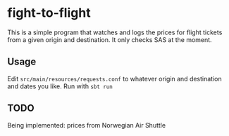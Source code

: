 # fight-to-flight
This is a simple program that watches and logs the prices for flight tickets from a given origin and destination. It only checks SAS at the moment.

## Usage
Edit `src/main/resources/requests.conf` to whatever origin and destination and dates you like. Run with `sbt run`

## TODO
Being implemented: prices from Norwegian Air Shuttle
